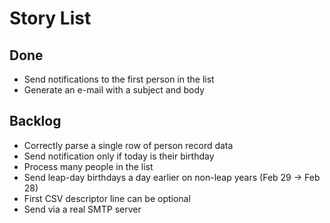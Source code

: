 # Story List

## Done

* Send notifications to the first person in the list
* Generate an e-mail with a subject and body


## Backlog

* Correctly parse a single row of person record data
* Send notification only if today is their birthday
* Process many people in the list
* Send leap-day birthdays a day earlier on non-leap years (Feb 29 -> Feb 28)
* First CSV descriptor line can be optional
* Send via a real SMTP server
